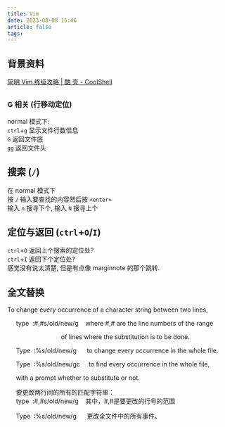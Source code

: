 ```yaml
---
title: Vim
date: 2023-08-08 15:46
article: false
tags: 
---
```


## 背景资料

[简明 Vim 练级攻略 | 酷 壳 - CoolShell](https://coolshell.cn/articles/5426.html)

## 
### G 相关 (行移动定位)

normal 模式下:  
`ctrl`+`g` 显示文件行数信息  
`G` 返回文件底  
`gg` 返回文件头

## 搜索 (`/`)

在 normal 模式下  
按 `/` 输入要查找的内容然后按 `<enter>`  
输入 `n` 搜寻下个, 输入 `N` 搜寻上个

## 定位与返回 (`ctrl`+`O`/`I`)

`ctrl`+`O` 返回上个搜索的定位处?  
`ctrl`+`I` 返回下个定位处?  
感觉没有说太清楚, 但是有点像 marginnote 的那个跳转.

## 全文替换

To change every occurrence of a character string between two lines,

     type  :#,#s/old/new/g    where #,# are the line numbers of the range

                               of lines where the substitution is to be done.

     Type  :%s/old/new/g      to change every occurrence in the whole file.

     Type  :%s/old/new/gc     to find every occurrence in the whole file,

     with a prompt whether to substitute or not.

     要更改两行间的所有的匹配字符串：  
     type  :#,#s/old/new/g    其中，#,#是要更改的行号的范围

     Type  :%s/old/new/g      更改全文件中的所有事件。

## 